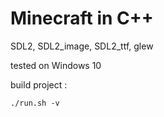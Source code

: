 # Minecraft in C++

SDL2, SDL2_image, SDL2_ttf, glew

tested on Windows 10

build project :
```
./run.sh -v
```